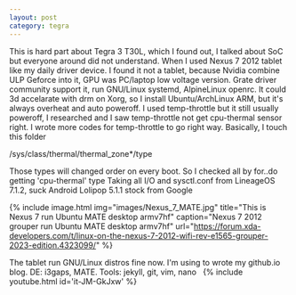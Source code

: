 ```yaml
---
layout: post 
category: tegra 
---
```


This is hard part about Tegra 3 T30L, which I found out, I talked about SoC but everyone around did not understand.
When I used Nexus 7 2012 tablet like my daily driver device. I found it not a tablet, because Nvidia combine ULP Geforce into it, GPU was PC/laptop low voltage version.
Grate driver community support it, run GNU/Linux systemd, AlpineLinux openrc. It could 3d accelarate with drm on Xorg, so I install Ubuntu/ArchLinux ARM, but it's always overheat and auto poweroff.
I used temp-throttle but it still usually poweroff, I researched and I saw temp-throttle not get cpu-thermal sensor right.
I wrote more codes for temp-throttle to go right way. Basically, I touch this folder

/sys/class/thermal/thermal_zone*/type

Those types will changed order on every boot. So I checked all by for..do getting 'cpu-thermal' type
Taking all I/O and sysctl.conf from LineageOS 7.1.2, suck Android Lolipop 5.1.1 stock from Google

{% include image.html
            img="images/Nexus_7_MATE.jpg"
            title="This is Nexus 7 run Ubuntu MATE desktop armv7hf"
            caption="Nexus 7 2012 grouper run Ubuntu MATE desktop armv7hf" 
            url="https://forum.xda-developers.com/t/linux-on-the-nexus-7-2012-wifi-rev-e1565-grouper-2023-edition.4323099/" %}

The tablet run GNU/Linux distros fine now. I'm using to wrote my github.io blog.
DE: i3gaps, MATE.
Tools: jekyll, git, vim, nano
&nbsp;
{% include youtube.html id='it-JM-GkJxw' %}
